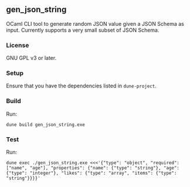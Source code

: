 ## gen_json_string

OCaml CLI tool to generate random JSON value given a JSON Schema as
input. Currently supports a very small subset of JSON Schema.

### License

GNU GPL v3 or later.

### Setup

Ensure that you have the dependencies listed in `dune-project`.

### Build

Run:

    dune build gen_json_string.exe

### Test

Run:

    dune exec ./gen_json_string.exe <<<'{"type": "object", "required": ["name", "age"], "properties": {"name": {"type": "string"}, "age": {"type": "integer"}, "likes": {"type": "array", "items": {"type": "string"}}}}'

